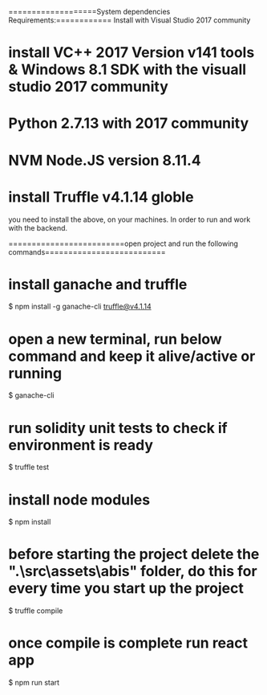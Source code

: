 ===================System dependencies Requirements:============
Install with Visual Studio 2017 community
# install VC++ 2017 Version v141 tools  & Windows 8.1 SDK  with the visuall studio 2017 community
# Python 2.7.13 with 2017 community
# NVM   Node.JS version 8.11.4
# install Truffle v4.1.14  globle
you need  to install the above, on your machines. In order to run and work with the backend. 



=========================open project and run the following commands==========================
# install ganache and truffle
  $ npm install -g ganache-cli truffle@v4.1.14
  # open a new terminal, run below command and keep it alive/active or running
  $ ganache-cli
  # run solidity unit tests to check if environment is ready
  $ truffle test
  # install node modules
  $ npm install
  # before starting the project  delete the ".\src\assets\abis" folder, do this for every time you start up the project
  $ truffle compile
  # once compile is complete run react app
  $ npm run start